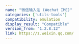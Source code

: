 ```yaml
---
name: "微信输入法 (Wechat IME)"
categories: ['utils-tools']
compatibility: emulation
display_result: "Compatible"
version_from: "1.2.8.12"
link: https://z.weixin.qq.com/
---
```

